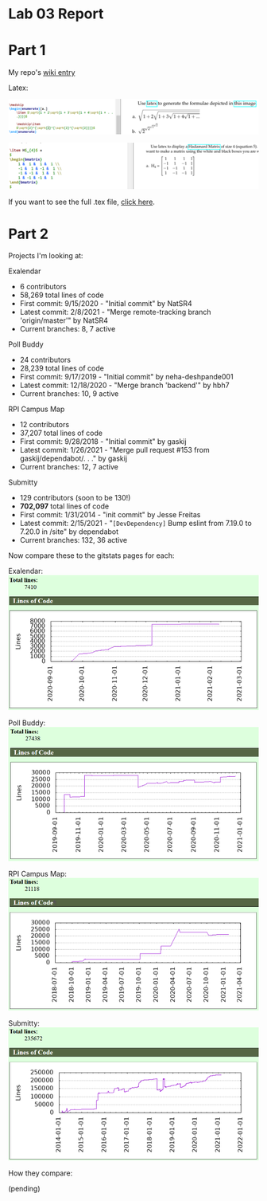 # Lab 03 Report

# Part 1
My repo's [wiki entry](https://github.com/KKhaghani/oss-repo-template/wiki)

Latex:

![Question 3](img/latex3.PNG)

![Question 4](img/latex4.PNG)

If you want to see the full .tex file, [click here](lab3.tex).

# Part 2
Projects I'm looking at:

Exalendar
* 6 contributors
* 58,269 total lines of code
* First commit: 9/15/2020 - "Initial commit" by NatSR4
* Latest commit: 2/8/2021 - "Merge remote-tracking branch 'origin/master'" by NatSR4
* Current branches: 8, 7 active

Poll Buddy
* 24 contributors
* 28,239 total lines of code
* First commit: 9/17/2019 - "Initial commit" by neha-deshpande001
* Latest commit: 12/18/2020 - "Merge branch 'backend'" by hbh7
* Current branches: 10, 9 active

RPI Campus Map
* 12 contributors
* 37,207 total lines of code
* First commit: 9/28/2018 - "Initial commit" by gaskij
* Latest commit: 1/26/2021 - "Merge pull request #153 from gaskij/dependabot/. . ." by gaskij
* Current branches: 12, 7 active

Submitty
* 129 contributors (soon to be 130!)
* **702,097** total lines of code
* First commit: 1/31/2014 - "init commit" by Jesse Freitas
* Latest commit: 2/15/2021 - "`[DevDependency]` Bump eslint from 7.19.0 to 7.20.0 in /site" by dependabot
* Current branches: 132, 36 active

Now compare these to the gitstats pages for each:

Exalendar:
![Exalendar gitstats](img/gsl1.PNG)

Poll Buddy:
![Pollbuddy gitstats](img/gsl2.PNG)

RPI Campus Map:
![rpicampusmap gitstats](img/gsl3.PNG)

Submitty:
![Submitty gitstats](img/gsl4.PNG)

How they compare:

(pending)
